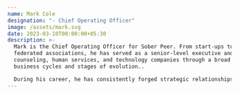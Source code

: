 ```yaml
---
name: Mark Cole
designation: "- Chief Operating Officer"
image: /assets/mark.svg
date: 2023-03-10T00:00:00+05:30
description: >-
  Mark is the Chief Operating Officer for Sober Peer. From start-ups to national
  federated associations, he has served as a senior-level executive and led
  counseling, human services, and technology companies through a broad range of
  business cycles and stages of evolution..

  During his career, he has consistently forged strategic relationships that met the needs of both the partner company and their constituents, employees and customers. He has also led highly-complex service organizations to deliver promised results through direct service channels and collaborative technology platforms.
---
```

